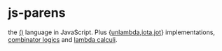 # js-parens

the [()] language in JavaScript. Plus {[unlambda],[iota],[jot]} implementations, [combinator logics] and [lambda calculi].

[()]: https://esolangs.org/wiki/()
[unlambda]: https://esolangs.org/wiki/Unlambda
[iota]: https://esolangs.org/wiki/Iota
[jot]: https://esolangs.org/wiki/Jot
[combinator logics]: https://en.wikipedia.org/wiki/Combinatory_logic
[lambda calculi]: https://en.wikipedia.org/wiki/Lambda_calculus
